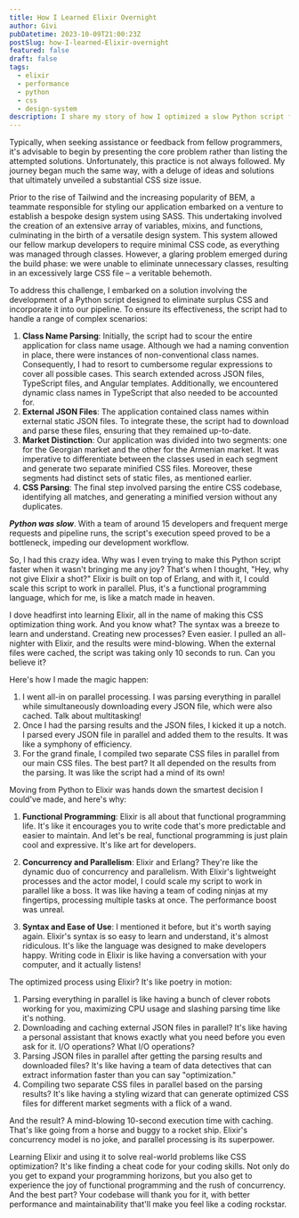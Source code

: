 ```yaml
---
title: How I Learned Elixir Overnight
author: Givi
pubDatetime: 2023-10-09T21:00:23Z
postSlug: how-I-learned-Elixir-overnight
featured: false
draft: false
tags:
  - elixir
  - performance
  - python
  - css
  - design-system
description: I share my story of how I optimized a slow Python script for CSS optimization by learning Elixir in just one night. Frustrated with the script's performance, I embraced Elixir's functional programming, concurrency, and easy-to-learn syntax. By rewriting the script with parallel processing, I reduced the execution time to a mere 10 seconds with caching. Elixir transformed my approach to solving real-world problems and made me fall in love with programming all over again.
---
```


Typically, when seeking assistance or feedback from fellow programmers, it's advisable to begin by presenting the core problem rather than listing the attempted solutions. Unfortunately, this practice is not always followed. My journey began much the same way, with a deluge of ideas and solutions that ultimately unveiled a substantial CSS size issue.

Prior to the rise of Tailwind and the increasing popularity of BEM, a teammate responsible for styling our application embarked on a venture to establish a bespoke design system using SASS. This undertaking involved the creation of an extensive array of variables, mixins, and functions, culminating in the birth of a versatile design system. This system allowed our fellow markup developers to require minimal CSS code, as everything was managed through classes. However, a glaring problem emerged during the build phase: we were unable to eliminate unnecessary classes, resulting in an excessively large CSS file – a veritable behemoth.

To address this challenge, I embarked on a solution involving the development of a Python script designed to eliminate surplus CSS and incorporate it into our pipeline. To ensure its effectiveness, the script had to handle a range of complex scenarios:

1. **Class Name Parsing**: Initially, the script had to scour the entire application for class name usage. Although we had a naming convention in place, there were instances of non-conventional class names. Consequently, I had to resort to cumbersome regular expressions to cover all possible cases. This search extended across JSON files, TypeScript files, and Angular templates. Additionally, we encountered dynamic class names in TypeScript that also needed to be accounted for.
2. **External JSON Files**: The application contained class names within external static JSON files. To integrate these, the script had to download and parse these files, ensuring that they remained up-to-date.
3. **Market Distinction**: Our application was divided into two segments: one for the Georgian market and the other for the Armenian market. It was imperative to differentiate between the classes used in each segment and generate two separate minified CSS files. Moreover, these segments had distinct sets of static files, as mentioned earlier.
4. **CSS Parsing**: The final step involved parsing the entire CSS codebase, identifying all matches, and generating a minified version without any duplicates.

**_Python was slow_**. With a team of around 15 developers and frequent merge requests and pipeline runs, the script's execution speed proved to be a bottleneck, impeding our development workflow.

So, I had this crazy idea. Why was I even trying to make this Python script faster when it wasn't bringing me any joy? That's when I thought, "Hey, why not give Elixir a shot?" Elixir is built on top of Erlang, and with it, I could scale this script to work in parallel. Plus, it's a functional programming language, which for me, is like a match made in heaven.

I dove headfirst into learning Elixir, all in the name of making this CSS optimization thing work. And you know what? The syntax was a breeze to learn and understand. Creating new processes? Even easier. I pulled an all-nighter with Elixir, and the results were mind-blowing. When the external files were cached, the script was taking only 10 seconds to run. Can you believe it?

Here's how I made the magic happen:

1. I went all-in on parallel processing. I was parsing everything in parallel while simultaneously downloading every JSON file, which were also cached. Talk about multitasking!
2. Once I had the parsing results and the JSON files, I kicked it up a notch. I parsed every JSON file in parallel and added them to the results. It was like a symphony of efficiency.
3. For the grand finale, I compiled two separate CSS files in parallel from our main CSS files. The best part? It all depended on the results from the parsing. It was like the script had a mind of its own!

Moving from Python to Elixir was hands down the smartest decision I could've made, and here's why:

1. **Functional Programming**: Elixir is all about that functional programming life. It's like it encourages you to write code that's more predictable and easier to maintain. And let's be real, functional programming is just plain cool and expressive. It's like art for developers.

2. **Concurrency and Parallelism**: Elixir and Erlang? They're like the dynamic duo of concurrency and parallelism. With Elixir's lightweight processes and the actor model, I could scale my script to work in parallel like a boss. It was like having a team of coding ninjas at my fingertips, processing multiple tasks at once. The performance boost was unreal.

3. **Syntax and Ease of Use**: I mentioned it before, but it's worth saying again. Elixir's syntax is so easy to learn and understand, it's almost ridiculous. It's like the language was designed to make developers happy. Writing code in Elixir is like having a conversation with your computer, and it actually listens!

The optimized process using Elixir? It's like poetry in motion:

1. Parsing everything in parallel is like having a bunch of clever robots working for you, maximizing CPU usage and slashing parsing time like it's nothing.
2. Downloading and caching external JSON files in parallel? It's like having a personal assistant that knows exactly what you need before you even ask for it. I/O operations? What I/O operations?
3. Parsing JSON files in parallel after getting the parsing results and downloaded files? It's like having a team of data detectives that can extract information faster than you can say "optimization."
4. Compiling two separate CSS files in parallel based on the parsing results? It's like having a styling wizard that can generate optimized CSS files for different market segments with a flick of a wand.

And the result? A mind-blowing 10-second execution time with caching. That's like going from a horse and buggy to a rocket ship. Elixir's concurrency model is no joke, and parallel processing is its superpower.

Learning Elixir and using it to solve real-world problems like CSS optimization? It's like finding a cheat code for your coding skills. Not only do you get to expand your programming horizons, but you also get to experience the joy of functional programming and the rush of concurrency. And the best part? Your codebase will thank you for it, with better performance and maintainability that'll make you feel like a coding rockstar.
